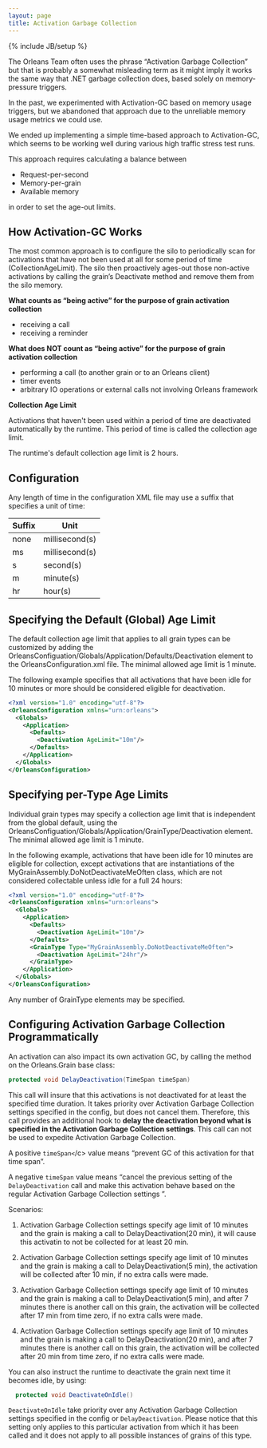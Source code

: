 ```yaml
---
layout: page
title: Activation Garbage Collection
---
```

{% include JB/setup %}

The Orleans Team often uses the phrase “Activation Garbage Collection” but that is probably a somewhat misleading term as it might imply it works the same way that .NET garbage collection does, based solely on memory-pressure triggers.

 In the past, we experimented with Activation-GC based on memory usage triggers, but we abandoned that approach due to the unreliable memory usage metrics we could use. 

 We ended up implementing a simple time-based approach to Activation-GC, which seems to be working well during various high traffic stress test runs.

 This approach requires calculating a balance between 

* Request-per-second 
* Memory-per-grain
* Available memory

in order to set the age-out limits.

## How Activation-GC Works
The most common approach is to configure the silo to periodically scan for activations that have not been used at all for some period of time (CollectionAgeLimit). The silo then proactively ages-out those non-active activations by calling the grain’s Deactivate method and remove them from the silo memory. 

**What counts as “being active” for the purpose of grain activation collection**

* receiving a call 
* receiving a reminder

**What does NOT count as “being active” for the purpose of grain activation collection**

* performing a call (to another grain or to an Orleans client)
* timer events 
* arbitrary IO operations or external calls not involving Orleans framework

**Collection Age Limit**

Activations that haven't been used within a period of time are deactivated automatically by the runtime. This period of time is called the collection age limit. 

 The runtime's default collection age limit is 2 hours. 

## Configuration

Any length of time in the configuration XML file may use a suffix that specifies a unit of time:

Suffix      |     Unit 
------------- | -------------
none  | millisecond(s)  
ms    | millisecond(s)  
s     | second(s)  
m     | minute(s)  
hr    | hour(s)  



## Specifying the Default (Global) Age Limit

The default collection age limit that applies to all grain types can be customized by adding the OrleansConfiguation/Globals/Application/Defaults/Deactivation element to the OrleansConfiguration.xml file. 
The minimal allowed age limit is 1 minute.

The following example specifies that all activations that have been idle for 10 minutes or more should be considered eligible for deactivation.

``` xml
<?xml version="1.0" encoding="utf-8"?>
<OrleansConfiguration xmlns="urn:orleans">
  <Globals>
    <Application>
      <Defaults>
        <Deactivation AgeLimit="10m"/>
      </Defaults>
    </Application>
  </Globals>
</OrleansConfiguration>
```

## Specifying per-Type Age Limits

Individual grain types may specify a collection age limit that is independent from the global default, using the OrleansConfiguation/Globals/Application/GrainType/Deactivation element. The minimal allowed age limit is 1 minute.

In the following example, activations that have been idle for 10 minutes are eligible for collection, except activations that are instantiations of the MyGrainAssembly.DoNotDeactivateMeOften class, which are not considered collectable unless idle for a full 24 hours:


``` xml
<?xml version="1.0" encoding="utf-8"?>
<OrleansConfiguration xmlns="urn:orleans">
  <Globals>
    <Application>
      <Defaults>
        <Deactivation AgeLimit="10m"/>
      </Defaults>
      <GrainType Type="MyGrainAssembly.DoNotDeactivateMeOften">
        <Deactivation AgeLimit="24hr"/>
      </GrainType>
    </Application>
  </Globals>
</OrleansConfiguration>
```

 Any number of GrainType elements may be specified.

## Configuring Activation Garbage Collection Programmatically

An activation can also impact its own activation GC, by calling the method on the Orleans.Grain base class:

``` csharp
protected void DelayDeactivation(TimeSpan timeSpan)
```

This call will insure that this activations is not deactivated for at least the specified time duration. It takes priority over Activation Garbage Collection settings specified in the config, but does not cancel them.
Therefore, this call provides an additional hook to **delay the deactivation beyond what is specified in the Activation Garbage Collection settings**. This call can not be used to expedite Activation Garbage Collection.


A positive <c>`timeSpan<`/c> value means “prevent GC of this activation for that time span”.

A negative <c>`timeSpan`</c> value means “cancel the previous setting of the `DelayDeactivation` call and make this activation behave based on the regular Activation Garbage Collection settings ”.


Scenarios:

1) Activation Garbage Collection settings specify age limit of 10 minutes and the grain is making a call to DelayDeactivation(20 min), it will cause this activatin to not be collected for at least 20 min.

2) Activation Garbage Collection settings specify age limit of 10 minutes and the grain is making a call to DelayDeactivation(5 min), the activation will be collected after 10 min, if no extra calls were made.

3) Activation Garbage Collection settings specify age limit of 10 minutes and the grain is making a call to DelayDeactivation(5 min), and after 7 minutes there is another call on this grain, the activation will be collected after 17 min from time zero, if no extra calls were made.

4) Activation Garbage Collection settings specify age limit of 10 minutes and the grain is making a call to DelayDeactivation(20 min), and after 7 minutes there is another call on this grain, the activation will be collected after 20 min from time zero, if no extra calls were made.



You can also instruct the runtime to deactivate the grain next time it becomes idle, by using:

``` csharp
  protected void DeactivateOnIdle()
```

`DeactivateOnIdle` take priority over any Activation Garbage Collection settings specified in the config or `DelayDeactivation`.
Please notice that this setting only applies to this particular activation from which it has been called and it does not apply to all possible instances of grains of this type.
